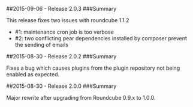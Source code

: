 ##2015-09-06 - Release 2.0.3
###Summary

This release fixes two issues with roundcube 1.1.2

* #1: maintenance cron job is too verbose
* #2: two conflicting pear dependencies installed by composer prevent the sending of emails

##2015-08-30 - Release 2.0.2
###Summary

Fixes a bug which causes plugins from the plugin repository not being enabled as expected.

##2015-08-30 - Release 2.0.0
###Summary

Major rewrite after upgrading from Roundcube 0.9.x to 1.0.0.
